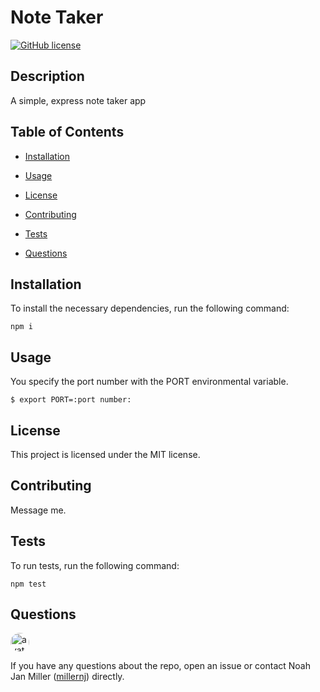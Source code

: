 # Note Taker
[![GitHub license](https://img.shields.io/badge/license-MIT-blue.svg)](https://github.com/millernj/note-taker)

## Description

A simple, express note taker app

## Table of Contents

* [Installation](#installation)

* [Usage](#usage)

* [License](#license)

* [Contributing](#contributing)

* [Tests](#tests)

* [Questions](#questions)

## Installation

To install the necessary dependencies, run the following command:

```
npm i
```

## Usage

You specify the port number with the PORT environmental variable.

```
$ export PORT=:port number:
```

## License

This project is licensed under the MIT license.

## Contributing

Message me.

## Tests

To run tests, run the following command:

```
npm test
```

## Questions

<img src="https://avatars2.githubusercontent.com/u/11727334?v=4" alt="avatar" style="border-radius: 16px" width="30"/>

If you have any questions about the repo, open an issue or contact Noah Jan Miller ([millernj](https://github.com/millernj)) directly.

